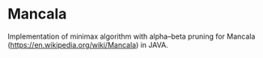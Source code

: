 # Mancala
Implementation of minimax algorithm with alpha–beta pruning for Mancala (https://en.wikipedia.org/wiki/Mancala) in JAVA.
